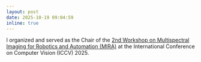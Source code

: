```yaml
---
layout: post
date: 2025-10-19 09:04:59
inline: true
---
```

I organized and served as the Chair of the [2nd Workshop on Multispectral Imaging for Robotics and Automation (MIRA)](https://multispectral4ra.github.io/) at the International Conference on Computer Vision (ICCV) 2025.
